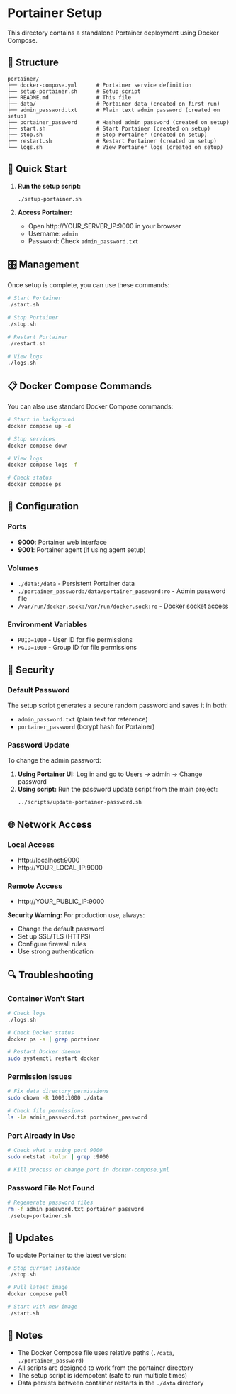 # Portainer Setup

This directory contains a standalone Portainer deployment using Docker Compose.

## 📁 Structure

```
portainer/
├── docker-compose.yml      # Portainer service definition
├── setup-portainer.sh      # Setup script
├── README.md               # This file
├── data/                   # Portainer data (created on first run)
├── admin_password.txt      # Plain text admin password (created on setup)
├── portainer_password      # Hashed admin password (created on setup)
├── start.sh                # Start Portainer (created on setup)
├── stop.sh                 # Stop Portainer (created on setup)
├── restart.sh              # Restart Portainer (created on setup)
└── logs.sh                 # View Portainer logs (created on setup)
```

## 🚀 Quick Start

1. **Run the setup script:**
   ```bash
   ./setup-portainer.sh
   ```

2. **Access Portainer:**
   - Open http://YOUR_SERVER_IP:9000 in your browser
   - Username: `admin`
   - Password: Check `admin_password.txt`

## 🎛️ Management

Once setup is complete, you can use these commands:

```bash
# Start Portainer
./start.sh

# Stop Portainer
./stop.sh

# Restart Portainer
./restart.sh

# View logs
./logs.sh
```

## 📋 Docker Compose Commands

You can also use standard Docker Compose commands:

```bash
# Start in background
docker compose up -d

# Stop services
docker compose down

# View logs
docker compose logs -f

# Check status
docker compose ps
```

## 🔧 Configuration

### Ports
- **9000**: Portainer web interface
- **9001**: Portainer agent (if using agent setup)

### Volumes
- `./data:/data` - Persistent Portainer data
- `./portainer_password:/data/portainer_password:ro` - Admin password file
- `/var/run/docker.sock:/var/run/docker.sock:ro` - Docker socket access

### Environment Variables
- `PUID=1000` - User ID for file permissions
- `PGID=1000` - Group ID for file permissions

## 🔐 Security

### Default Password
The setup script generates a secure random password and saves it in both:
- `admin_password.txt` (plain text for reference)
- `portainer_password` (bcrypt hash for Portainer)

### Password Update
To change the admin password:

1. **Using Portainer UI:** Log in and go to Users → admin → Change password
2. **Using script:** Run the password update script from the main project:
   ```bash
   ../scripts/update-portainer-password.sh
   ```

## 🌐 Network Access

### Local Access
- http://localhost:9000
- http://YOUR_LOCAL_IP:9000

### Remote Access
- http://YOUR_PUBLIC_IP:9000

**Security Warning:** For production use, always:
- Change the default password
- Set up SSL/TLS (HTTPS)
- Configure firewall rules
- Use strong authentication

## 🔍 Troubleshooting

### Container Won't Start
```bash
# Check logs
./logs.sh

# Check Docker status
docker ps -a | grep portainer

# Restart Docker daemon
sudo systemctl restart docker
```

### Permission Issues
```bash
# Fix data directory permissions
sudo chown -R 1000:1000 ./data

# Check file permissions
ls -la admin_password.txt portainer_password
```

### Port Already in Use
```bash
# Check what's using port 9000
sudo netstat -tulpn | grep :9000

# Kill process or change port in docker-compose.yml
```

### Password File Not Found
```bash
# Regenerate password files
rm -f admin_password.txt portainer_password
./setup-portainer.sh
```

## 🔄 Updates

To update Portainer to the latest version:

```bash
# Stop current instance
./stop.sh

# Pull latest image
docker compose pull

# Start with new image
./start.sh
```

## 📝 Notes

- The Docker Compose file uses relative paths (`./data`, `./portainer_password`)
- All scripts are designed to work from the portainer directory
- The setup script is idempotent (safe to run multiple times)
- Data persists between container restarts in the `./data` directory